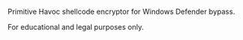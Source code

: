 Primitive Havoc shellcode encryptor for Windows Defender bypass.

For educational and legal purposes only.
